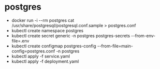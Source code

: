 # postgres

- docker run -i --rm postgres cat /usr/share/postgresql/postgresql.conf.sample > postgres.conf
- kubectl create namespace postgres
- kubectl create secret generic -n postgres postgres-secrets --from-env-file=.env
- kubectl create configmap postgres-config --from-file=main-config=postgres.conf -n postgres
- kubectl apply -f service.yaml
- kubectl apply -f deployment.yaml